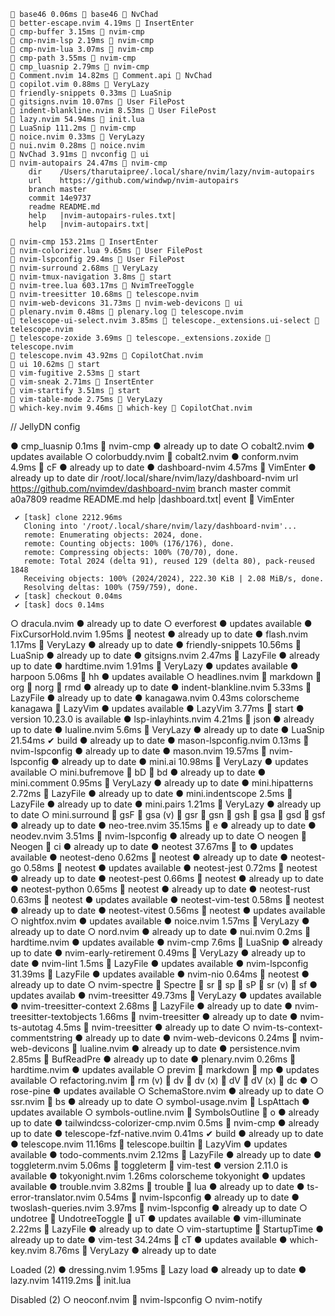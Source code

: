      base46 0.06ms 󰢱 base46  NvChad
     better-escape.nvim 4.19ms  InsertEnter
     cmp-buffer 3.15ms  nvim-cmp
     cmp-nvim-lsp 2.19ms  nvim-cmp
     cmp-nvim-lua 3.07ms  nvim-cmp
     cmp-path 3.55ms  nvim-cmp
     cmp_luasnip 2.79ms  nvim-cmp
     Comment.nvim 14.82ms 󰢱 Comment.api  NvChad
     copilot.vim 0.88ms  VeryLazy
     friendly-snippets 0.33ms  LuaSnip
     gitsigns.nvim 10.07ms  User FilePost
     indent-blankline.nvim 8.53ms  User FilePost
     lazy.nvim 54.94ms  init.lua
     LuaSnip 111.2ms  nvim-cmp
     noice.nvim 0.33ms  VeryLazy
     nui.nvim 0.28ms  noice.nvim
     NvChad 3.91ms 󰢱 nvconfig  ui
     nvim-autopairs 24.47ms  nvim-cmp
        dir    /Users/tharutaipree/.local/share/nvim/lazy/nvim-autopairs
        url    https://github.com/windwp/nvim-autopairs
        branch master
        commit 14e9737
        readme README.md
        help   |nvim-autopairs-rules.txt|
        help   |nvim-autopairs.txt|

     nvim-cmp 153.21ms  InsertEnter
     nvim-colorizer.lua 9.65ms  User FilePost
     nvim-lspconfig 29.4ms  User FilePost
     nvim-surround 2.68ms  VeryLazy
     nvim-tmux-navigation 3.8ms  start
     nvim-tree.lua 603.17ms  NvimTreeToggle
     nvim-treesitter 10.68ms  telescope.nvim
     nvim-web-devicons 31.73ms 󰢱 nvim-web-devicons  ui
     plenary.nvim 0.48ms 󰢱 plenary.log  telescope.nvim
     telescope-ui-select.nvim 3.85ms 󰢱 telescope._extensions.ui-select  telescope.nvim
     telescope-zoxide 3.69ms 󰢱 telescope._extensions.zoxide  telescope.nvim
     telescope.nvim 43.92ms  CopilotChat.nvim
     ui 10.62ms  start
     vim-fugitive 2.53ms  start
     vim-sneak 2.71ms  InsertEnter
     vim-startify 3.51ms  start
     vim-table-mode 2.75ms  VeryLazy
     which-key.nvim 9.46ms 󰢱 which-key  CopilotChat.nvim


// JellyDN config

   ● cmp_luasnip 0.1ms  nvim-cmp     ● already up to date
   ○ cobalt2.nvim      ● updates available
   ○ colorbuddy.nvim  cobalt2.nvim
   ● conform.nvim 4.9ms  <leader>cF     ● already up to date
   ● dashboard-nvim 4.57ms  VimEnter     ● already up to date
       dir    /root/.local/share/nvim/lazy/dashboard-nvim
       url    https://github.com/nvimdev/dashboard-nvim
       branch master
       commit a0a7809
       readme README.md
       help   |dashboard.txt|
       event   VimEnter

     ✔ [task] clone 2212.96ms
       Cloning into '/root/.local/share/nvim/lazy/dashboard-nvim'...
       remote: Enumerating objects: 2024, done.
       remote: Counting objects: 100% (176/176), done.
       remote: Compressing objects: 100% (70/70), done.
       remote: Total 2024 (delta 91), reused 129 (delta 80), pack-reused 1848
       Receiving objects: 100% (2024/2024), 222.30 KiB | 2.08 MiB/s, done.
       Resolving deltas: 100% (759/759), done.
     ✔ [task] checkout 0.04ms
     ✔ [task] docs 0.14ms
   ○ dracula.nvim      ● already up to date
   ○ everforest      ● updates available
   ● FixCursorHold.nvim 1.95ms  neotest     ● already up to date
   ● flash.nvim 1.17ms  VeryLazy     ● already up to date
   ● friendly-snippets 10.56ms  LuaSnip     ● already up to date
   ● gitsigns.nvim 2.47ms  LazyFile     ● already up to date
   ● hardtime.nvim 1.91ms  VeryLazy     ● updates available
   ● harpoon 5.06ms  <leader>hh     ● updates available
   ○ headlines.nvim  markdown  org  norg  rmd      ● already up to date
   ● indent-blankline.nvim 5.33ms  LazyFile     ● already up to date
   ● kanagawa.nvim 0.43ms colorscheme kanagawa  LazyVim     ● updates available
   ● LazyVim 3.77ms  start     ● version 10.23.0 is available
   ● lsp-inlayhints.nvim 4.21ms  json     ● already up to date
   ● lualine.nvim 5.6ms  VeryLazy     ● already up to date
   ● LuaSnip 21.54ms ✔ build     ● already up to date
   ● mason-lspconfig.nvim 0.13ms  nvim-lspconfig     ● already up to date
   ● mason.nvim 19.57ms  nvim-lspconfig     ● already up to date
   ● mini.ai 10.98ms  VeryLazy     ● updates available
   ○ mini.bufremove  <leader>bD  <leader>bd      ● already up to date
   ● mini.comment 0.95ms  VeryLazy     ● already up to date
   ● mini.hipatterns 2.72ms  LazyFile     ● already up to date
   ● mini.indentscope 2.5ms  LazyFile     ● already up to date
   ● mini.pairs 1.21ms  VeryLazy     ● already up to date
   ○ mini.surround  gsF  gsa (v)  gsr  gsn  gsh  gsa  gsd  gsf      ● already up to date
   ● neo-tree.nvim 35.15ms  <leader>e     ● already up to date
   ● neodev.nvim 3.51ms  nvim-lspconfig     ● already up to date
   ○ neogen  Neogen  <leader>ci      ● already up to date
   ● neotest 37.67ms  <leader>to     ● updates available
   ● neotest-deno 0.62ms  neotest     ● already up to date
   ● neotest-go 0.58ms  neotest     ● updates available
   ● neotest-jest 0.72ms  neotest     ● already up to date
   ● neotest-pest 0.66ms  neotest     ● already up to date
   ● neotest-python 0.65ms  neotest     ● already up to date
   ● neotest-rust 0.63ms  neotest     ● updates available
   ● neotest-vim-test 0.58ms  neotest     ● already up to date
   ● neotest-vitest 0.56ms  neotest     ● updates available
   ○ nightfox.nvim      ● updates available
   ● noice.nvim 1.57ms  VeryLazy     ● already up to date
   ○ nord.nvim      ● already up to date
   ● nui.nvim 0.2ms  hardtime.nvim     ● updates available
   ● nvim-cmp 7.6ms  LuaSnip     ● already up to date
   ● nvim-early-retirement 0.49ms  VeryLazy     ● already up to date
   ● nvim-lint 1.5ms  LazyFile     ● updates available
   ● nvim-lspconfig 31.39ms  LazyFile     ● updates available
   ● nvim-nio 0.64ms  neotest     ● already up to date
   ○ nvim-spectre  Spectre  <leader>sr  <leader>sp  <leader>sP  <leader>sr (v)  <leader>sf      ● updates availab
   ● nvim-treesitter 49.73ms  VeryLazy     ● updates available
   ● nvim-treesitter-context 2.68ms  LazyFile     ● already up to date
   ● nvim-treesitter-textobjects 1.66ms  nvim-treesitter     ● already up to date
   ● nvim-ts-autotag 4.5ms  nvim-treesitter     ● already up to date
   ○ nvim-ts-context-commentstring      ● already up to date
   ● nvim-web-devicons 0.24ms 󰢱 nvim-web-devicons  lualine.nvim     ● already up to date
   ● persistence.nvim 2.85ms  BufReadPre     ● already up to date
   ● plenary.nvim 0.26ms  hardtime.nvim     ● updates available
   ○ previm  markdown  <leader>mp      ● updates available
   ○ refactoring.nvim  <leader>rm (v)  <leader>dv  <leader>dv (x)  <leader>dV  <leader>dV (x)  <leader>dc      ●
   ○ rose-pine      ● updates available
   ○ SchemaStore.nvim      ● already up to date
   ○ ssr.nvim  <leader>bs      ● already up to date
   ○ symbol-usage.nvim  LspAttach      ● updates available
   ○ symbols-outline.nvim  SymbolsOutline  <leader>o      ● already up to date
   ● tailwindcss-colorizer-cmp.nvim 0.5ms  nvim-cmp     ● already up to date
   ● telescope-fzf-native.nvim 0.41ms ✔ build     ● already up to date
   ● telescope.nvim 11.16ms 󰢱 telescope.builtin  LazyVim     ● updates available
   ● todo-comments.nvim 2.12ms  LazyFile     ● already up to date
   ● toggleterm.nvim 5.06ms 󰢱 toggleterm  vim-test     ● version 2.11.0 is available
   ● tokyonight.nvim 1.26ms colorscheme tokyonight     ● updates available
   ● trouble.nvim 3.82ms 󰢱 trouble  lua     ● already up to date
   ● ts-error-translator.nvim 0.54ms  nvim-lspconfig     ● already up to date
   ● twoslash-queries.nvim 3.97ms  nvim-lspconfig     ● already up to date
   ○ undotree  UndotreeToggle  <leader>uT      ● updates available
   ● vim-illuminate 2.22ms  LazyFile     ● already up to date
   ○ vim-startuptime  StartupTime      ● already up to date
   ● vim-test 34.24ms  <leader>cT     ● updates available
   ● which-key.nvim 8.76ms  VeryLazy     ● already up to date

 Loaded (2)
   ● dressing.nvim 1.95ms  Lazy load     ● already up to date
   ● lazy.nvim 14119.2ms  init.lua

 Disabled (2)
   ○ neoconf.nvim  nvim-lspconfig
   ○ nvim-notify
